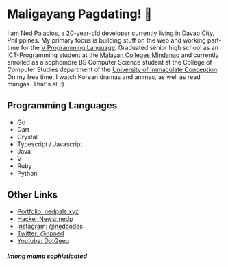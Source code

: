 # Maligayang Pagdating! 👋️

I am Ned Palacios, a 20-year-old developer currently living in Davao City, Philippines. My primary focus is building stuff on the web and working part-time for the [V Programming Language](https://github.com/vlang/v). Graduated senior high school as an ICT-Programming student at the [Malayan Colleges Mindanao](https://mcm.edu.ph) and currently enrolled as a sophomore BS Computer Science student at the College of Computer Studies department of the [University of Immaculate Conception](https://uic.edu.ph). On my free time, I watch Korean dramas and animes, as well as read mangas. That's all :)

## Programming Languages
- Go
- Dart
- Crystal
- Typescript / Javascript
- Java
- V
- Ruby
- Python

## Other Links
- [Portfolio: nedpals.xyz](https://nedpals.xyz)
- [Hacker News: nedp](https://news.ycombinator.com/user?id=nedp)
- [Instagram: @nedcodes](https://instagram.com/nedcodes)
- [Twitter: @npned](https://twitter.com/npned)
- [Youtube: DotGeeq](https://www.youtube.com/channel/UCaz-e85woIoiixZNrqR-XvA)

#### *Imong mama sophisticated*
